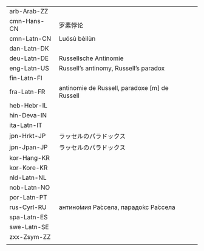 | | | |
|-|-|-|
| arb-Arab-ZZ |  |  |
| cmn-Hans-CN | 罗素悖论 |  |
| cmn-Latn-CN | Luósù bèilùn |  |
| dan-Latn-DK |  |  |
| deu-Latn-DE | Russellsche Antinomie |  |
| eng-Latn-US | Russell’s antinomy, Russell’s paradox |  |
| fin-Latn-FI |  |  |
| fra-Latn-FR | antinomie de Russell, paradoxe [m] de Russell |  |
| heb-Hebr-IL |  |  |
| hin-Deva-IN |  |  |
| ita-Latn-IT |  |  |
| jpn-Hrkt-JP | ラッセルのパラドックス |  |
| jpn-Jpan-JP | ラッセルのパラドックス |  |
| kor-Hang-KR |  |  |
| kor-Kore-KR |  |  |
| nld-Latn-NL |  |  |
| nob-Latn-NO |  |  |
| por-Latn-PT |  |  |
| rus-Cyrl-RU | антино́мия Ра́ссела, парадо́кс Ра́ссела |  |
| spa-Latn-ES |  |  |
| swe-Latn-SE |  |  |
| zxx-Zsym-ZZ |  |  |
|  |  |  |
